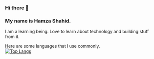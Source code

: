 ### Hi there 👋
### My name is Hamza Shahid.
I am a learning being. Love to learn about technology and building stuff from it.

Here are some languages that I use commonly.<br>
[![Top Langs](https://github-readme-stats.vercel.app/api/top-langs/?username=onlyhamzashahid&layout=compact)](https://github.com/onlyhamzashahid/github-readme-stats)
